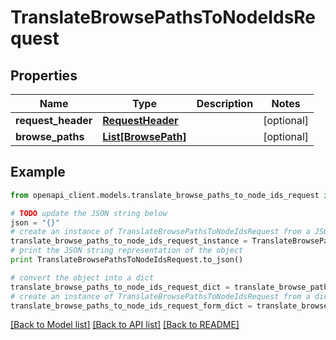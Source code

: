 # TranslateBrowsePathsToNodeIdsRequest


## Properties
Name | Type | Description | Notes
------------ | ------------- | ------------- | -------------
**request_header** | [**RequestHeader**](RequestHeader.md) |  | [optional] 
**browse_paths** | [**List[BrowsePath]**](BrowsePath.md) |  | [optional] 

## Example

```python
from openapi_client.models.translate_browse_paths_to_node_ids_request import TranslateBrowsePathsToNodeIdsRequest

# TODO update the JSON string below
json = "{}"
# create an instance of TranslateBrowsePathsToNodeIdsRequest from a JSON string
translate_browse_paths_to_node_ids_request_instance = TranslateBrowsePathsToNodeIdsRequest.from_json(json)
# print the JSON string representation of the object
print TranslateBrowsePathsToNodeIdsRequest.to_json()

# convert the object into a dict
translate_browse_paths_to_node_ids_request_dict = translate_browse_paths_to_node_ids_request_instance.to_dict()
# create an instance of TranslateBrowsePathsToNodeIdsRequest from a dict
translate_browse_paths_to_node_ids_request_form_dict = translate_browse_paths_to_node_ids_request.from_dict(translate_browse_paths_to_node_ids_request_dict)
```
[[Back to Model list]](../README.md#documentation-for-models) [[Back to API list]](../README.md#documentation-for-api-endpoints) [[Back to README]](../README.md)


